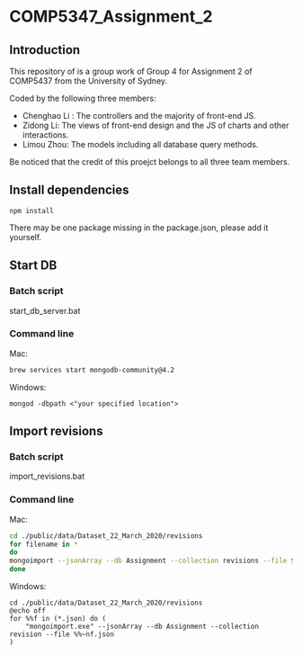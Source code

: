 # COMP5347_Assignment_2
## Introduction
This repository of is a group work of Group 4 for Assignment 2 of COMP5437 from the University of Sydney.

Coded by the following three members:
- Chenghao Li : The controllers and the majority of front-end JS.
- Zidong Li: The views of front-end design and the JS of charts and other interactions.
- Limou Zhou: The models including all database query methods.

Be noticed that the credit of this proejct belongs to all three team members.

## Install dependencies
```
npm install
```
There may be one package missing in the package.json, please add it yourself.

## Start DB
### Batch script
start_db_server.bat
### Command line
Mac:
```bash
brew services start mongodb-community@4.2
```

Windows:
```shell
mongod -dbpath <"your specified location">
```    
## Import revisions
### Batch script
import_revisions.bat
### Command line
Mac:
```bash
cd ./public/data/Dataset_22_March_2020/revisions
for filename in *            
do
mongoimport --jsonArray --db Assignment --collection revisions --file $filename
done
```

Windows:
```shell
cd ./public/data/Dataset_22_March_2020/revisions
@echo off
for %%f in (*.json) do (
    "mongoimport.exe" --jsonArray --db Assignment --collection revision --file %%~nf.json
)
```
